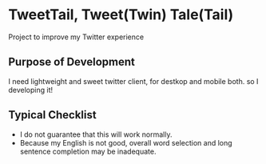 # TweetTail, Tweet(Twin) Tale(Tail)
Project to improve my Twitter experience

## Purpose of Development
I need lightweight and sweet twitter client, for destkop and mobile both. so I developing it!

## Typical Checklist
 - I do not guarantee that this will work normally.
 - Because my English is not good, overall word selection and long sentence completion may be inadequate.
